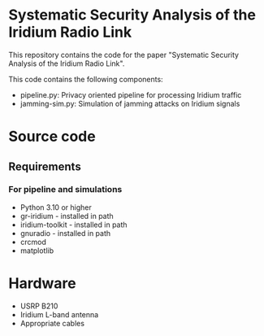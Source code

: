 # Systematic Security Analysis of the Iridium Radio Link

This repository contains the code for the paper "Systematic Security Analysis of the Iridium Radio Link".

This code contains the following components:
- pipeline.py: Privacy oriented pipeline for processing Iridium traffic
- jamming-sim.py: Simulation of jamming attacks on Iridium signals


# Source code

## Requirements

### For pipeline and simulations
- Python 3.10 or higher
- gr-iridium - installed in path
- iridium-toolkit - installed in path
- gnuradio - installed in path
- crcmod
- matplotlib


# Hardware
- USRP B210
- Iridium L-band antenna
- Appropriate cables 
